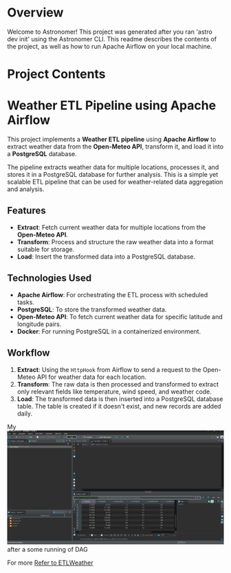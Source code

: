 Overview
========

Welcome to Astronomer! This project was generated after you ran 'astro dev init' using the Astronomer CLI. This readme describes the contents of the project, as well as how to run Apache Airflow on your local machine.

Project Contents
================

# Weather ETL Pipeline using Apache Airflow

This project implements a **Weather ETL pipeline** using **Apache Airflow** to extract weather data from the **Open-Meteo API**, transform it, and load it into a **PostgreSQL** database.

The pipeline extracts weather data for multiple locations, processes it, and stores it in a PostgreSQL database for further analysis. This is a simple yet scalable ETL pipeline that can be used for weather-related data aggregation and analysis.

## Features

- **Extract**: Fetch current weather data for multiple locations from the **Open-Meteo API**.
- **Transform**: Process and structure the raw weather data into a format suitable for storage.
- **Load**: Insert the transformed data into a PostgreSQL database.

## Technologies Used

- **Apache Airflow**: For orchestrating the ETL process with scheduled tasks.
- **PostgreSQL**: To store the transformed weather data.
- **Open-Meteo API**: To fetch current weather data for specific latitude and longitude pairs.
- **Docker**: For running PostgreSQL in a containerized environment.

## Workflow

1. **Extract**: Using the `HttpHook` from Airflow to send a request to the Open-Meteo API for weather data for each location.
2. **Transform**: The raw data is then processed and transformed to extract only relevant fields like temperature, wind speed, and weather code.
3. **Load**: The transformed data is then inserted into a PostgreSQL database table. The table is created if it doesn't exist, and new records are added daily.

My ![Database](image_2024-12-25_001340765.png) after a some running of DAG

For more [Refer to ETLWeather](https://github.com/krishnaik06/ETLWeather)
